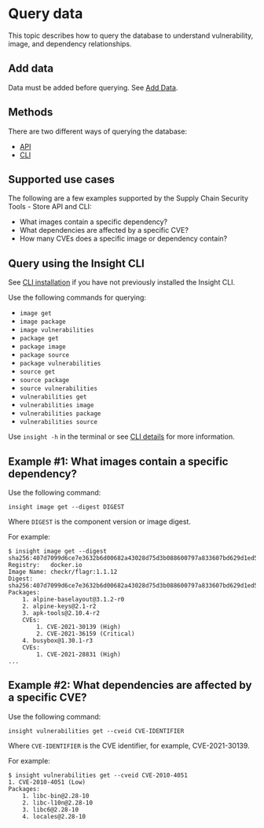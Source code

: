 # Query data

This topic describes how to query the database to understand vulnerability, image, and dependency relationships.

## Add data

Data must be added before querying. See [Add Data](add_data.md).

## Methods

There are two different ways of querying the database:

* [API](api.md)
* [CLI](cli_installation.md) 

## Supported use cases

The following are a few examples supported by the Supply Chain Security Tools - Store API and CLI:

+  What images contain a specific dependency?
+  What dependencies are affected by a specific CVE?
+  How many CVEs does a specific image or dependency contain?


## <a id='query-insight'></a> Query using the Insight CLI

See [CLI installation](cli_installation.md) if you have not previously installed the Insight CLI.

Use the following commands for querying:

- `image get`
- `image package`
- `image vulnerabilities`
- `package get`
- `package image`
- `package source`
- `package vulnerabilities`
- `source get`
- `source package`
- `source vulnerabilities`
- `vulnerabilities get`
- `vulnerabilities image`
- `vulnerabilities package`
- `vulnerabilities source`

Use `insight -h` in the terminal or see [CLI details](cli_docs/insight.md) for more information.

## Example #1: What images contain a specific dependency?

Use the following command:

```
insight image get --digest DIGEST
```

Where `DIGEST` is the component version or image digest.

For example:

```
$ insight image get --digest sha256:407d7099d6ce7e3632b6d00682a43028d75d3b088600797a833607bd629d1ed5
Registry:	docker.io
Image Name:	checkr/flagr:1.1.12
Digest:    	sha256:407d7099d6ce7e3632b6d00682a43028d75d3b088600797a833607bd629d1ed5
Packages:
	1. alpine-baselayout@3.1.2-r0
	2. alpine-keys@2.1-r2
	3. apk-tools@2.10.4-r2
	CVEs:
		1. CVE-2021-30139 (High)
		2. CVE-2021-36159 (Critical)
	4. busybox@1.30.1-r3
	CVEs:
		1. CVE-2021-28831 (High)
...
```
## Example #2: What dependencies are affected by a specific CVE?

Use the following command:

```
insight vulnerabilities get --cveid CVE-IDENTIFIER
```

Where `CVE-IDENTIFIER` is the CVE identifier, for example, CVE-2021-30139.

For example:

```
$ insight vulnerabilities get --cveid CVE-2010-4051
1. CVE-2010-4051 (Low)
Packages:
	1. libc-bin@2.28-10
	2. libc-l10n@2.28-10
	3. libc6@2.28-10
	4. locales@2.28-10
```
